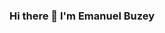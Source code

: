 ### Hi there 👋 I'm Emanuel Buzey

<!--
I am full-stack developer. I work in GlobalUY since June 2022, I serve am part of the Trafilea client.

Connect with me:
![image](https://user-images.githubusercontent.com/51092125/234069251-9af3a007-838a-4c86-9efc-5e1cc3dc2c65.png)(https://www.linkedin.com/in/emanuel-buzey-a76631143/)

Languages and Tools:
![image](https://user-images.githubusercontent.com/51092125/234069624-659afb1d-a67c-4ce4-b782-51b50d538358.png) ![image](https://user-images.githubusercontent.com/51092125/234070698-78809544-0909-4df0-abfe-7095cc613963.png)
![image](https://user-images.githubusercontent.com/51092125/234070823-a007d3b7-5455-4b55-a2aa-2e92212842f0.png) ![image](https://user-images.githubusercontent.com/51092125/234071022-288381b4-17ce-4da4-8f35-6092fce774b5.png)
![image](https://user-images.githubusercontent.com/51092125/234071126-bd92d43f-8d0a-4190-9d07-5d1d5634bbbf.png) ![image](https://user-images.githubusercontent.com/51092125/234071204-732a8532-c68b-43f0-b234-5e4e38e183f4.png)
![image](https://user-images.githubusercontent.com/51092125/234071291-b0b49ab7-92ac-486e-b200-7328812e7844.png) ![image](https://user-images.githubusercontent.com/51092125/234071366-b0489e26-4c22-4300-a0eb-2e14fd770515.png)
![image](https://user-images.githubusercontent.com/51092125/234071443-30a41c01-dbf5-461e-ad49-413784a9c99f.png) ![image](https://user-images.githubusercontent.com/51092125/234071515-64aa4065-d057-4e6b-977a-d8173c1b0dd6.png)
![image](https://user-images.githubusercontent.com/51092125/234071564-1912a008-2188-4f16-a054-0f2c225e64e9.png) ![image](https://user-images.githubusercontent.com/51092125/234071603-405e85d1-1185-4f94-a0a8-554148ee8c63.png)

-->
